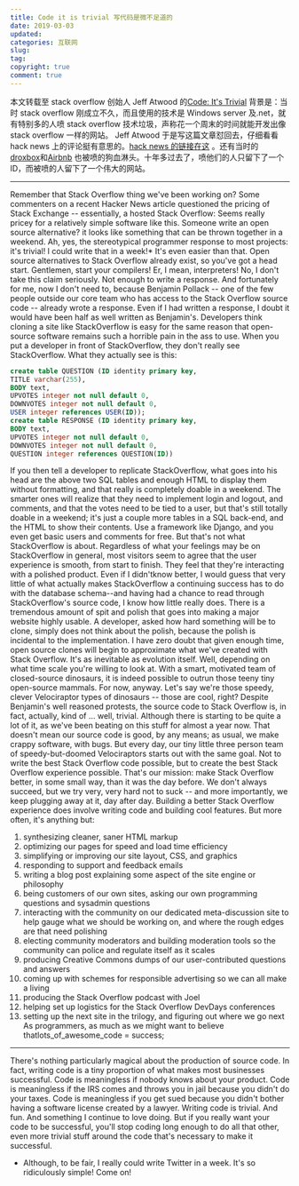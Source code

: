 ```yaml
---
title: Code it is trivial 写代码是微不足道的
date: 2019-03-03
updated:
categories: 互联网
slug: 
tag:
copyright: true
comment: true
---
```


本文转载至 stack overflow 创始人 Jeff Atwood 的[Code: It's Trivial](https://blog.codinghorror.com/code-its-trivial/)
背景是：当时 stack overflow 刚成立不久，而且使用的技术是 Windows server 及.net，就有特别多的人喷 stack overflow 技术垃圾，声称花一个周末的时间就能开发出像 stack overflow 一样的网站。 Jeff Atwood 于是写这篇文章怼回去，仔细看看 hack news 上的评论挺有意思的。[hack news 的链接在这](https://news.ycombinator.com/item?id=678501) 。还有当时的 [droxbox](https://news.ycombinator.com/item?id=8863)和[Airbnb](https://news.ycombinator.com/item?id=426120) 也被喷的狗血淋头。十年多过去了，喷他们的人只留下了一个ID，而被喷的人留下了一个伟大的网站。

----------

Remember that Stack Overflow thing we've been working on? Some commenters on a recent Hacker News article questioned the pricing of Stack Exchange -- essentially, a hosted Stack Overflow:
Seems really pricey for a relatively simple software like this. Someone write an open source alternative? it looks like something that can be thrown together in a weekend.
Ah, yes, the stereotypical programmer response to most projects: it's trivial! I could write that in a week!*
It's even easier than that. Open source alternatives to Stack Overflow already exist, so you've got a head start. Gentlemen, start your compilers! Er, I mean, interpreters!
No, I don't take this claim seriously. Not enough to write a response. And fortunately for me, now I don't need to, because Benjamin Pollack -- one of the few people outside our core team who has access to the Stack Overflow source code -- already wrote a response. Even if I had written a response, I doubt it would have been half as well written as Benjamin's.
Developers think cloning a site like StackOverflow is easy for the same reason that open-source software remains such a horrible pain in the ass to use. When you put a developer in front of StackOverflow, they don't really see StackOverflow. What they actually see is this:

```sql
create table QUESTION (ID identity primary key,
TITLE varchar(255),
BODY text,
UPVOTES integer not null default 0,
DOWNVOTES integer not null default 0,
USER integer references USER(ID));
create table RESPONSE (ID identity primary key,
BODY text,
UPVOTES integer not null default 0,
DOWNVOTES integer not null default 0,
QUESTION integer references QUESTION(ID))
```

If you then tell a developer to replicate StackOverflow, what goes into his head are the above two SQL tables and enough HTML to display them without formatting, and that really is completely doable in a weekend. The smarter ones will realize that they need to implement login and logout, and comments, and that the votes need to be tied to a user, but that's still totally doable in a weekend; it's just a couple more tables in a SQL back-end, and the HTML to show their contents. Use a framework like Django, and you even get basic users and comments for free.
But that's not what StackOverflow is about. Regardless of what your feelings may be on StackOverflow in general, most visitors seem to agree that the user experience is smooth, from start to finish. They feel that they're interacting with a polished product. Even if I didn'tknow better, I would guess that very little of what actually makes StackOverflow a continuing success has to do with the database schema--and having had a chance to read through StackOverflow's source code, I know how little really does. There is a tremendous amount of spit and polish that goes into making a major website highly usable. A developer, asked how hard something will be to clone, simply does not think about the polish, because the polish is incidental to the implementation.
I have zero doubt that given enough time, open source clones will begin to approximate what we've created with Stack Overflow. It's as inevitable as evolution itself. Well, depending on what time scale you're willing to look at. With a smart, motivated team of closed-source dinosaurs, it is indeed possible to outrun those teeny tiny open-source mammals. For now, anyway. Let's say we're those speedy, clever Velociraptor types of dinosaurs -- those are cool, right?
Despite Benjamin's well reasoned protests, the source code to Stack Overflow is, in fact, actually, kind of ... well, trivial. Although there is starting to be quite a lot of it, as we've been beating on this stuff for almost a year now. That doesn't mean our source code is good, by any means; as usual, we make crappy software, with bugs. But every day, our tiny little three person team of speedy-but-doomed Velociraptors starts out with the same goal. Not to write the best Stack Overflow code possible, but to create the best Stack Overflow experience possible. That's our mission: make Stack Overflow better, in some small way, than it was the day before. We don't always succeed, but we try very, very hard not to suck -- and more importantly, we keep plugging away at it, day after day.
Building a better Stack Overflow experience does involve writing code and building cool features. But more often, it's anything but:

1. synthesizing cleaner, saner HTML markup
2. optimizing our pages for speed and load time efficiency
3. simplifying or improving our site layout, CSS, and graphics
4. responding to support and feedback emails
5. writing a blog post explaining some aspect of the site engine or philosophy
6. being customers of our own sites, asking our own programming questions and sysadmin questions
7. interacting with the community on our dedicated meta-discussion site to help gauge what we should be working on, and where the rough edges are that need polishing
8. electing community moderators and building moderation tools so the community can police and regulate itself as it scales
9. producing Creative Commons dumps of our user-contributed questions and answers
10. coming up with schemes for responsible advertising so we can all make a living
11. producing the Stack Overflow podcast with Joel
12. helping set up logistics for the Stack Overflow DevDays conferences
13. setting up the next site in the trilogy, and figuring out where we go next As programmers, as much as we might want to believe thatlots_of_awesome_code = success;

----------

There's nothing particularly magical about the production of source code. In fact, writing code is a tiny proportion of what makes most businesses successful.
Code is meaningless if nobody knows about your product. Code is meaningless if the IRS comes and throws you in jail because you didn't do your taxes. Code is meaningless if you get sued because you didn't bother having a software license created by a lawyer.
Writing code is trivial. And fun. And something I continue to love doing. But if you really want your code to be successful, you'll stop coding long enough to do all that other, even more trivial stuff around the code that's necessary to make it successful.

* Although, to be fair, I really could write Twitter in a week. It's so ridiculously simple! Come on!
